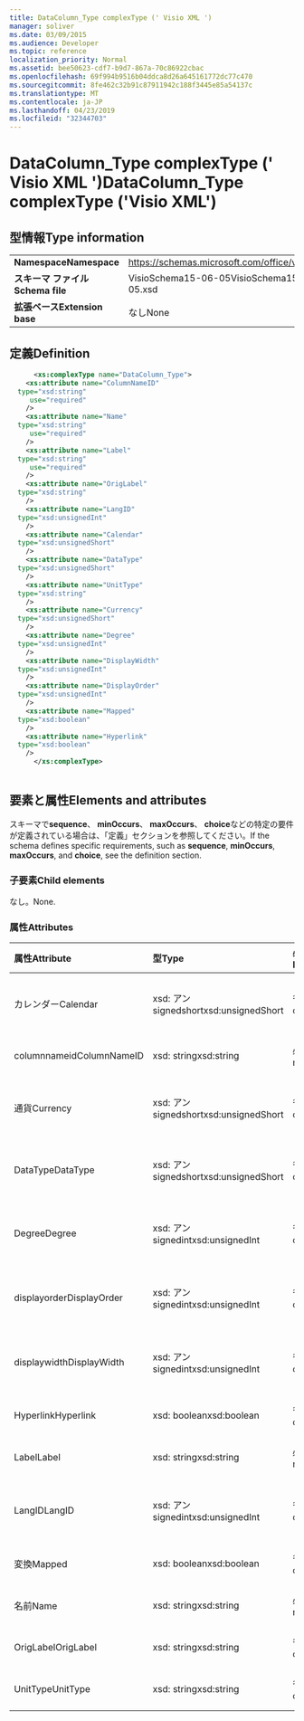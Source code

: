 ```yaml
---
title: DataColumn_Type complexType (' Visio XML ')
manager: soliver
ms.date: 03/09/2015
ms.audience: Developer
ms.topic: reference
localization_priority: Normal
ms.assetid: bee50623-cdf7-b9d7-867a-70c86922cbac
ms.openlocfilehash: 69f994b9516b04ddca8d26a645161772dc77c470
ms.sourcegitcommit: 8fe462c32b91c87911942c188f3445e85a54137c
ms.translationtype: MT
ms.contentlocale: ja-JP
ms.lasthandoff: 04/23/2019
ms.locfileid: "32344703"
---
```

# <a name="datacolumntype-complextype-visio-xml"></a><span data-ttu-id="c2171-102">DataColumn_Type complexType (' Visio XML ')</span><span class="sxs-lookup"><span data-stu-id="c2171-102">DataColumn_Type complexType ('Visio XML')</span></span>

## <a name="type-information"></a><span data-ttu-id="c2171-103">型情報</span><span class="sxs-lookup"><span data-stu-id="c2171-103">Type information</span></span>

|||
|:-----|:-----|
|<span data-ttu-id="c2171-104">**Namespace**</span><span class="sxs-lookup"><span data-stu-id="c2171-104">**Namespace**</span></span> <br/> |https://schemas.microsoft.com/office/visio/2011/1/core  <br/> |
|<span data-ttu-id="c2171-105">**スキーマ ファイル**</span><span class="sxs-lookup"><span data-stu-id="c2171-105">**Schema file**</span></span> <br/> |<span data-ttu-id="c2171-106">VisioSchema15-06-05</span><span class="sxs-lookup"><span data-stu-id="c2171-106">VisioSchema15-2012-06-05.xsd</span></span>  <br/> |
|<span data-ttu-id="c2171-107">**拡張ベース**</span><span class="sxs-lookup"><span data-stu-id="c2171-107">**Extension base**</span></span> <br/> |<span data-ttu-id="c2171-108">なし</span><span class="sxs-lookup"><span data-stu-id="c2171-108">None</span></span>  <br/> |
   
## <a name="definition"></a><span data-ttu-id="c2171-109">定義</span><span class="sxs-lookup"><span data-stu-id="c2171-109">Definition</span></span>

```XML
      <xs:complexType name="DataColumn_Type">
    <xs:attribute name="ColumnNameID"
  type="xsd:string"
     use="required"
    />
    <xs:attribute name="Name"
  type="xsd:string"
     use="required"
    />
    <xs:attribute name="Label"
  type="xsd:string"
     use="required"
    />
    <xs:attribute name="OrigLabel"
  type="xsd:string"
    />
    <xs:attribute name="LangID"
  type="xsd:unsignedInt"
    />
    <xs:attribute name="Calendar"
  type="xsd:unsignedShort"
    />
    <xs:attribute name="DataType"
  type="xsd:unsignedShort"
    />
    <xs:attribute name="UnitType"
  type="xsd:string"
    />
    <xs:attribute name="Currency"
  type="xsd:unsignedShort"
    />
    <xs:attribute name="Degree"
  type="xsd:unsignedInt"
    />
    <xs:attribute name="DisplayWidth"
  type="xsd:unsignedInt"
    />
    <xs:attribute name="DisplayOrder"
  type="xsd:unsignedInt"
    />
    <xs:attribute name="Mapped"
  type="xsd:boolean"
    />
    <xs:attribute name="Hyperlink"
  type="xsd:boolean"
    />
      </xs:complexType>
      
```

## <a name="elements-and-attributes"></a><span data-ttu-id="c2171-110">要素と属性</span><span class="sxs-lookup"><span data-stu-id="c2171-110">Elements and attributes</span></span>

<span data-ttu-id="c2171-111">スキーマで**sequence**、 **minOccurs**、 **maxOccurs**、 **choice**などの特定の要件が定義されている場合は、「定義」セクションを参照してください。</span><span class="sxs-lookup"><span data-stu-id="c2171-111">If the schema defines specific requirements, such as **sequence**, **minOccurs**, **maxOccurs**, and **choice**, see the definition section.</span></span> 
  
### <a name="child-elements"></a><span data-ttu-id="c2171-112">子要素</span><span class="sxs-lookup"><span data-stu-id="c2171-112">Child elements</span></span>

<span data-ttu-id="c2171-113">なし。</span><span class="sxs-lookup"><span data-stu-id="c2171-113">None.</span></span>
  
### <a name="attributes"></a><span data-ttu-id="c2171-114">属性</span><span class="sxs-lookup"><span data-stu-id="c2171-114">Attributes</span></span>

|<span data-ttu-id="c2171-115">**属性**</span><span class="sxs-lookup"><span data-stu-id="c2171-115">**Attribute**</span></span>|<span data-ttu-id="c2171-116">**型**</span><span class="sxs-lookup"><span data-stu-id="c2171-116">**Type**</span></span>|<span data-ttu-id="c2171-117">**必須**</span><span class="sxs-lookup"><span data-stu-id="c2171-117">**Required**</span></span>|<span data-ttu-id="c2171-118">**説明**</span><span class="sxs-lookup"><span data-stu-id="c2171-118">**Description**</span></span>|<span data-ttu-id="c2171-119">**可能な値**</span><span class="sxs-lookup"><span data-stu-id="c2171-119">**Possible values**</span></span>|
|:-----|:-----|:-----|:-----|:-----|
|<span data-ttu-id="c2171-120">カレンダー</span><span class="sxs-lookup"><span data-stu-id="c2171-120">Calendar</span></span>  <br/> |<span data-ttu-id="c2171-121">xsd: アン signedshort</span><span class="sxs-lookup"><span data-stu-id="c2171-121">xsd:unsignedShort</span></span>  <br/> |<span data-ttu-id="c2171-122">省略可能</span><span class="sxs-lookup"><span data-stu-id="c2171-122">optional</span></span>  <br/> ||<span data-ttu-id="c2171-123">xsd: _ signedshort 型の値。</span><span class="sxs-lookup"><span data-stu-id="c2171-123">Values of the xsd:unsignedShort type.</span></span>  <br/> |
|<span data-ttu-id="c2171-124">columnnameid</span><span class="sxs-lookup"><span data-stu-id="c2171-124">ColumnNameID</span></span>  <br/> |<span data-ttu-id="c2171-125">xsd: string</span><span class="sxs-lookup"><span data-stu-id="c2171-125">xsd:string</span></span>  <br/> |<span data-ttu-id="c2171-126">必須</span><span class="sxs-lookup"><span data-stu-id="c2171-126">required</span></span>  <br/> ||<span data-ttu-id="c2171-127">xsd: string 型の値。</span><span class="sxs-lookup"><span data-stu-id="c2171-127">Values of the xsd:string type.</span></span>  <br/> |
|<span data-ttu-id="c2171-128">通貨</span><span class="sxs-lookup"><span data-stu-id="c2171-128">Currency</span></span>  <br/> |<span data-ttu-id="c2171-129">xsd: アン signedshort</span><span class="sxs-lookup"><span data-stu-id="c2171-129">xsd:unsignedShort</span></span>  <br/> |<span data-ttu-id="c2171-130">省略可能</span><span class="sxs-lookup"><span data-stu-id="c2171-130">optional</span></span>  <br/> ||<span data-ttu-id="c2171-131">xsd: _ signedshort 型の値。</span><span class="sxs-lookup"><span data-stu-id="c2171-131">Values of the xsd:unsignedShort type.</span></span>  <br/> |
|<span data-ttu-id="c2171-132">DataType</span><span class="sxs-lookup"><span data-stu-id="c2171-132">DataType</span></span>  <br/> |<span data-ttu-id="c2171-133">xsd: アン signedshort</span><span class="sxs-lookup"><span data-stu-id="c2171-133">xsd:unsignedShort</span></span>  <br/> |<span data-ttu-id="c2171-134">省略可能</span><span class="sxs-lookup"><span data-stu-id="c2171-134">optional</span></span>  <br/> ||<span data-ttu-id="c2171-135">xsd: _ signedshort 型の値。</span><span class="sxs-lookup"><span data-stu-id="c2171-135">Values of the xsd:unsignedShort type.</span></span>  <br/> |
|<span data-ttu-id="c2171-136">Degree</span><span class="sxs-lookup"><span data-stu-id="c2171-136">Degree</span></span>  <br/> |<span data-ttu-id="c2171-137">xsd: アン signedint</span><span class="sxs-lookup"><span data-stu-id="c2171-137">xsd:unsignedInt</span></span>  <br/> |<span data-ttu-id="c2171-138">省略可能</span><span class="sxs-lookup"><span data-stu-id="c2171-138">optional</span></span>  <br/> ||<span data-ttu-id="c2171-139">xsd:/signedint 型の値。</span><span class="sxs-lookup"><span data-stu-id="c2171-139">Values of the xsd:unsignedInt type.</span></span>  <br/> |
|<span data-ttu-id="c2171-140">displayorder</span><span class="sxs-lookup"><span data-stu-id="c2171-140">DisplayOrder</span></span>  <br/> |<span data-ttu-id="c2171-141">xsd: アン signedint</span><span class="sxs-lookup"><span data-stu-id="c2171-141">xsd:unsignedInt</span></span>  <br/> |<span data-ttu-id="c2171-142">省略可能</span><span class="sxs-lookup"><span data-stu-id="c2171-142">optional</span></span>  <br/> ||<span data-ttu-id="c2171-143">xsd:/signedint 型の値。</span><span class="sxs-lookup"><span data-stu-id="c2171-143">Values of the xsd:unsignedInt type.</span></span>  <br/> |
|<span data-ttu-id="c2171-144">displaywidth</span><span class="sxs-lookup"><span data-stu-id="c2171-144">DisplayWidth</span></span>  <br/> |<span data-ttu-id="c2171-145">xsd: アン signedint</span><span class="sxs-lookup"><span data-stu-id="c2171-145">xsd:unsignedInt</span></span>  <br/> |<span data-ttu-id="c2171-146">省略可能</span><span class="sxs-lookup"><span data-stu-id="c2171-146">optional</span></span>  <br/> ||<span data-ttu-id="c2171-147">xsd:/signedint 型の値。</span><span class="sxs-lookup"><span data-stu-id="c2171-147">Values of the xsd:unsignedInt type.</span></span>  <br/> |
|<span data-ttu-id="c2171-148">Hyperlink</span><span class="sxs-lookup"><span data-stu-id="c2171-148">Hyperlink</span></span>  <br/> |<span data-ttu-id="c2171-149">xsd: boolean</span><span class="sxs-lookup"><span data-stu-id="c2171-149">xsd:boolean</span></span>  <br/> |<span data-ttu-id="c2171-150">省略可能</span><span class="sxs-lookup"><span data-stu-id="c2171-150">optional</span></span>  <br/> ||<span data-ttu-id="c2171-151">xsd: boolean 型の値。</span><span class="sxs-lookup"><span data-stu-id="c2171-151">Values of the xsd:boolean type.</span></span>  <br/> |
|<span data-ttu-id="c2171-152">Label</span><span class="sxs-lookup"><span data-stu-id="c2171-152">Label</span></span>  <br/> |<span data-ttu-id="c2171-153">xsd: string</span><span class="sxs-lookup"><span data-stu-id="c2171-153">xsd:string</span></span>  <br/> |<span data-ttu-id="c2171-154">必須</span><span class="sxs-lookup"><span data-stu-id="c2171-154">required</span></span>  <br/> ||<span data-ttu-id="c2171-155">xsd: string 型の値。</span><span class="sxs-lookup"><span data-stu-id="c2171-155">Values of the xsd:string type.</span></span>  <br/> |
|<span data-ttu-id="c2171-156">LangID</span><span class="sxs-lookup"><span data-stu-id="c2171-156">LangID</span></span>  <br/> |<span data-ttu-id="c2171-157">xsd: アン signedint</span><span class="sxs-lookup"><span data-stu-id="c2171-157">xsd:unsignedInt</span></span>  <br/> |<span data-ttu-id="c2171-158">省略可能</span><span class="sxs-lookup"><span data-stu-id="c2171-158">optional</span></span>  <br/> ||<span data-ttu-id="c2171-159">xsd:/signedint 型の値。</span><span class="sxs-lookup"><span data-stu-id="c2171-159">Values of the xsd:unsignedInt type.</span></span>  <br/> |
|<span data-ttu-id="c2171-160">変換</span><span class="sxs-lookup"><span data-stu-id="c2171-160">Mapped</span></span>  <br/> |<span data-ttu-id="c2171-161">xsd: boolean</span><span class="sxs-lookup"><span data-stu-id="c2171-161">xsd:boolean</span></span>  <br/> |<span data-ttu-id="c2171-162">省略可能</span><span class="sxs-lookup"><span data-stu-id="c2171-162">optional</span></span>  <br/> ||<span data-ttu-id="c2171-163">xsd: boolean 型の値。</span><span class="sxs-lookup"><span data-stu-id="c2171-163">Values of the xsd:boolean type.</span></span>  <br/> |
|<span data-ttu-id="c2171-164">名前</span><span class="sxs-lookup"><span data-stu-id="c2171-164">Name</span></span>  <br/> |<span data-ttu-id="c2171-165">xsd: string</span><span class="sxs-lookup"><span data-stu-id="c2171-165">xsd:string</span></span>  <br/> |<span data-ttu-id="c2171-166">必須</span><span class="sxs-lookup"><span data-stu-id="c2171-166">required</span></span>  <br/> ||<span data-ttu-id="c2171-167">xsd: string 型の値。</span><span class="sxs-lookup"><span data-stu-id="c2171-167">Values of the xsd:string type.</span></span>  <br/> |
|<span data-ttu-id="c2171-168">OrigLabel</span><span class="sxs-lookup"><span data-stu-id="c2171-168">OrigLabel</span></span>  <br/> |<span data-ttu-id="c2171-169">xsd: string</span><span class="sxs-lookup"><span data-stu-id="c2171-169">xsd:string</span></span>  <br/> |<span data-ttu-id="c2171-170">省略可能</span><span class="sxs-lookup"><span data-stu-id="c2171-170">optional</span></span>  <br/> ||<span data-ttu-id="c2171-171">xsd: string 型の値。</span><span class="sxs-lookup"><span data-stu-id="c2171-171">Values of the xsd:string type.</span></span>  <br/> |
|<span data-ttu-id="c2171-172">UnitType</span><span class="sxs-lookup"><span data-stu-id="c2171-172">UnitType</span></span>  <br/> |<span data-ttu-id="c2171-173">xsd: string</span><span class="sxs-lookup"><span data-stu-id="c2171-173">xsd:string</span></span>  <br/> |<span data-ttu-id="c2171-174">省略可能</span><span class="sxs-lookup"><span data-stu-id="c2171-174">optional</span></span>  <br/> ||<span data-ttu-id="c2171-175">xsd: string 型の値。</span><span class="sxs-lookup"><span data-stu-id="c2171-175">Values of the xsd:string type.</span></span>  <br/> |
   

